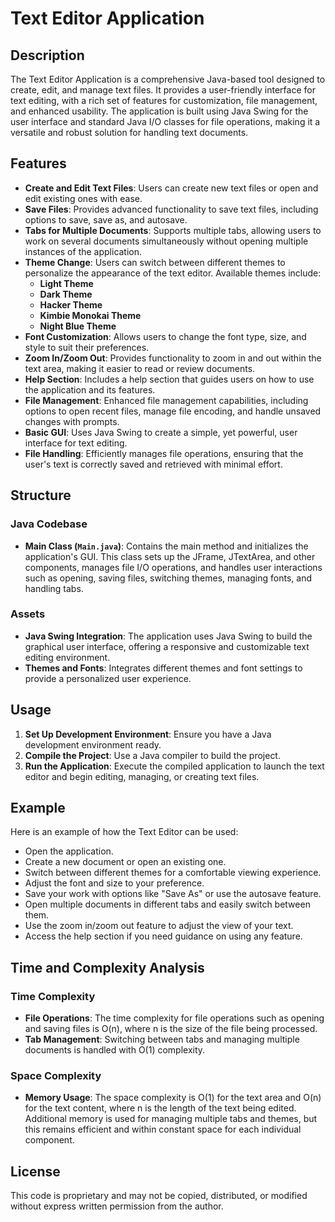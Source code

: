 # Text Editor Application

## Description

The Text Editor Application is a comprehensive Java-based tool designed to create, edit, and manage text files. It provides a user-friendly interface for text editing, with a rich set of features for customization, file management, and enhanced usability. The application is built using Java Swing for the user interface and standard Java I/O classes for file operations, making it a versatile and robust solution for handling text documents.

## Features

- **Create and Edit Text Files**: Users can create new text files or open and edit existing ones with ease.
- **Save Files**: Provides advanced functionality to save text files, including options to save, save as, and autosave.
- **Tabs for Multiple Documents**: Supports multiple tabs, allowing users to work on several documents simultaneously without opening multiple instances of the application.
- **Theme Change**: Users can switch between different themes to personalize the appearance of the text editor. Available themes include:
  - **Light Theme**
  - **Dark Theme**
  - **Hacker Theme**
  - **Kimbie Monokai Theme**
  - **Night Blue Theme**
- **Font Customization**: Allows users to change the font type, size, and style to suit their preferences.
- **Zoom In/Zoom Out**: Provides functionality to zoom in and out within the text area, making it easier to read or review documents.
- **Help Section**: Includes a help section that guides users on how to use the application and its features.
- **File Management**: Enhanced file management capabilities, including options to open recent files, manage file encoding, and handle unsaved changes with prompts.
- **Basic GUI**: Uses Java Swing to create a simple, yet powerful, user interface for text editing.
- **File Handling**: Efficiently manages file operations, ensuring that the user's text is correctly saved and retrieved with minimal effort.

## Structure

### Java Codebase

- **Main Class (`Main.java`)**: Contains the main method and initializes the application's GUI. This class sets up the JFrame, JTextArea, and other components, manages file I/O operations, and handles user interactions such as opening, saving files, switching themes, managing fonts, and handling tabs.

### Assets

- **Java Swing Integration**: The application uses Java Swing to build the graphical user interface, offering a responsive and customizable text editing environment.
- **Themes and Fonts**: Integrates different themes and font settings to provide a personalized user experience.

## Usage

1. **Set Up Development Environment**: Ensure you have a Java development environment ready.
2. **Compile the Project**: Use a Java compiler to build the project.
3. **Run the Application**: Execute the compiled application to launch the text editor and begin editing, managing, or creating text files.

## Example

Here is an example of how the Text Editor can be used:

- Open the application.
- Create a new document or open an existing one.
- Switch between different themes for a comfortable viewing experience.
- Adjust the font and size to your preference.
- Save your work with options like "Save As" or use the autosave feature.
- Open multiple documents in different tabs and easily switch between them.
- Use the zoom in/zoom out feature to adjust the view of your text.
- Access the help section if you need guidance on using any feature.

## Time and Complexity Analysis

### Time Complexity

- **File Operations**: The time complexity for file operations such as opening and saving files is O(n), where n is the size of the file being processed.
- **Tab Management**: Switching between tabs and managing multiple documents is handled with O(1) complexity.

### Space Complexity

- **Memory Usage**: The space complexity is O(1) for the text area and O(n) for the text content, where n is the length of the text being edited. Additional memory is used for managing multiple tabs and themes, but this remains efficient and within constant space for each individual component.

## License

This code is proprietary and may not be copied, distributed, or modified without express written permission from the author.
